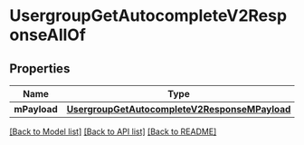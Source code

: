 # UsergroupGetAutocompleteV2ResponseAllOf

## Properties
Name | Type | Description | Notes
------------ | ------------- | ------------- | -------------
**mPayload** | [**UsergroupGetAutocompleteV2ResponseMPayload**](UsergroupGetAutocompleteV2ResponseMPayload.md) |  | 

[[Back to Model list]](../README.md#documentation-for-models) [[Back to API list]](../README.md#documentation-for-api-endpoints) [[Back to README]](../README.md)


